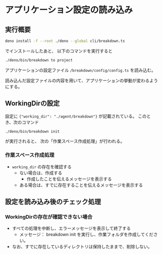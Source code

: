 # アプリケーション設定の読み込み
## 実行概要
```bash
deno install -f --root ./deno --global cli/breakdown.ts 
```
でインストールしたあと、
以下のコマンドを実行すると
```bash
./deno/bin/breakdown to project
```

アプリケーションの設定ファイル
`/breakdown/config/config.ts` 
を読み込む。

読み込んだ設定ファイルの内容を用いて、アプリケーションの挙動が変わるようにする。


## WorkingDirの設定
設定に `{"working_dir": "./agent/breakdown"}` が記載されている。
このとき、次のコマンド
```bash
./deno/bin/breakdown init
```
が実行されると、
次の「作業スペース作成処理」が行われる。

### 作業スペース作成処理
- `working_dir` の存在を確認する
  - ない場合は、作成する
    - 作成したことを伝えるメッセージを表示する
  - ある場合は、すでに存在することを伝えるメッセージを表示する


## 設定を読み込み後のチェック処理
### WorkingDirの存在が確認できない場合
- すべての処理を中断し、エラーメッセージを表示して終了する
  - メッセージ： breakdown init を実行し、作業フォルダを作成してください。
- なお、すでに存在しているディレクトリは保持したままで、削除しない。
